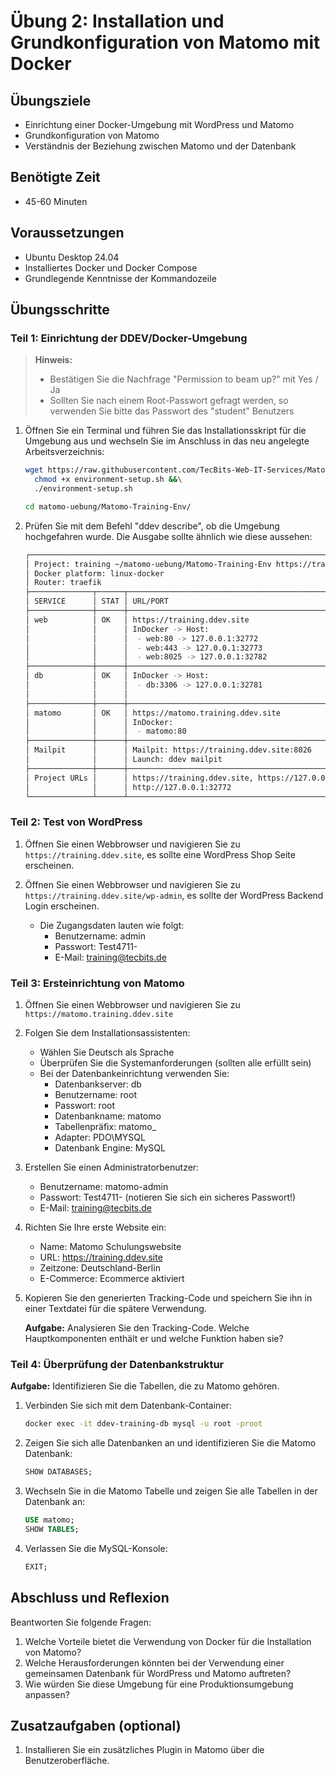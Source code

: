 # Übung 2: Installation und Grundkonfiguration von Matomo mit Docker

## Übungsziele
- Einrichtung einer Docker-Umgebung mit WordPress und Matomo
- Grundkonfiguration von Matomo
- Verständnis der Beziehung zwischen Matomo und der Datenbank

## Benötigte Zeit
- 45-60 Minuten

## Voraussetzungen
- Ubuntu Desktop 24.04
- Installiertes Docker und Docker Compose
- Grundlegende Kenntnisse der Kommandozeile

## Übungsschritte

### Teil 1: Einrichtung der DDEV/Docker-Umgebung
> **Hinweis:**
>
> - Bestätigen Sie die Nachfrage "Permission to beam up?" mit Yes / Ja
> - Sollten Sie nach einem Root-Passwort gefragt werden, so verwenden Sie bitte das Passwort des "student" Benutzers

1. Öffnen Sie ein Terminal und führen Sie das Installationsskript für die Umgebung aus und wechseln Sie im Anschluss in das neu angelegte Arbeitsverzeichnis:
   ```bash
   wget https://raw.githubusercontent.com/TecBits-Web-IT-Services/Matomo-Training/main/Skripte/environment-setup.sh &&\
     chmod +x environment-setup.sh &&\
     ./environment-setup.sh
   
   cd matomo-uebung/Matomo-Training-Env/
   ```

2. Prüfen Sie mit dem Befehl "ddev describe", ob die Umgebung hochgefahren wurde. Die Ausgabe sollte ähnlich wie diese aussehen:
   ```bash
   ┌───────────────────────────────────────────────────────────────────────────────────────────────────────────────────────────────────────────┐
   │ Project: training ~/matomo-uebung/Matomo-Training-Env https://training.ddev.site                                                          │
   │ Docker platform: linux-docker                                                                                                             │
   │ Router: traefik                                                                                                                           │
   ├──────────────┬──────┬────────────────────────────────────────────────────────────────────────────────────────────────┬────────────────────┤
   │ SERVICE      │ STAT │ URL/PORT                                                                                       │ INFO               │
   ├──────────────┼──────┼────────────────────────────────────────────────────────────────────────────────────────────────┼────────────────────┤
   │ web          │ OK   │ https://training.ddev.site                                                                     │ wordpress PHP 8.3  │
   │              │      │ InDocker -> Host:                                                                              │ Server: apache-fpm │
   │              │      │  - web:80 -> 127.0.0.1:32772                                                                   │ Docroot: ''        │
   │              │      │  - web:443 -> 127.0.0.1:32773                                                                  │ Perf mode: none    │
   │              │      │  - web:8025 -> 127.0.0.1:32782                                                                 │ Node.js: 22        │
   ├──────────────┼──────┼────────────────────────────────────────────────────────────────────────────────────────────────┼────────────────────┤
   │ db           │ OK   │ InDocker -> Host:                                                                              │ mariadb:10.11      │
   │              │      │  - db:3306 -> 127.0.0.1:32781                                                                  │ User/Pass: 'db/db' │
   │              │      │                                                                                                 │ or 'root/root'     │
   ├──────────────┼──────┼────────────────────────────────────────────────────────────────────────────────────────────────┼────────────────────┤
   │ matomo       │ OK   │ https://matomo.training.ddev.site                                                              │                    │
   │              │      │ InDocker:                                                                                      │                    │
   │              │      │  - matomo:80                                                                                   │                    │
   ├──────────────┼──────┼────────────────────────────────────────────────────────────────────────────────────────────────┼────────────────────┤
   │ Mailpit      │      │ Mailpit: https://training.ddev.site:8026                                                       │                    │
   │              │      │ Launch: ddev mailpit                                                                           │                    │
   ├──────────────┼──────┼────────────────────────────────────────────────────────────────────────────────────────────────┼────────────────────┤
   │ Project URLs │      │ https://training.ddev.site, https://127.0.0.1:32773, http://training.ddev.site,                │                    │
   │              │      │ http://127.0.0.1:32772                                                                         │                    │
   └──────────────┴──────┴────────────────────────────────────────────────────────────────────────────────────────────────┴────────────────────┘
   ```

### Teil 2: Test von WordPress

1. Öffnen Sie einen Webbrowser und navigieren Sie zu `https://training.ddev.site`, es sollte eine WordPress Shop Seite erscheinen.

2. Öffnen Sie einen Webbrowser und navigieren Sie zu `https://training.ddev.site/wp-admin`, es sollte der WordPress Backend Login erscheinen.
   - Die Zugangsdaten lauten wie folgt:
     - Benutzername: admin
     - Passwort: Test4711-
     - E-Mail: training@tecbits.de

### Teil 3: Ersteinrichtung von Matomo

1. Öffnen Sie einen Webbrowser und navigieren Sie zu `https://matomo.training.ddev.site`

2. Folgen Sie dem Installationsassistenten:
   - Wählen Sie Deutsch als Sprache
   - Überprüfen Sie die Systemanforderungen (sollten alle erfüllt sein)
   - Bei der Datenbankeinrichtung verwenden Sie:
     - Datenbankserver: db
     - Benutzername: root
     - Passwort: root
     - Datenbankname: matomo
     - Tabellenpräfix: matomo_
     - Adapter: PDO\MYSQL
     - Datenbank Engine: MySQL

3. Erstellen Sie einen Administratorbenutzer:
   - Benutzername: matomo-admin
   - Passwort: Test4711- (notieren Sie sich ein sicheres Passwort!)
   - E-Mail: training@tecbits.de

4. Richten Sie Ihre erste Website ein:
   - Name: Matomo Schulungswebsite
   - URL: https://training.ddev.site
   - Zeitzone: Deutschland-Berlin
   - E-Commerce: Ecommerce aktiviert

5. Kopieren Sie den generierten Tracking-Code und speichern Sie ihn in einer Textdatei für die spätere Verwendung.

   **Aufgabe:** Analysieren Sie den Tracking-Code. Welche Hauptkomponenten enthält er und welche Funktion haben sie?

### Teil 4: Überprüfung der Datenbankstruktur

**Aufgabe:** Identifizieren Sie die Tabellen, die zu Matomo gehören.

1. Verbinden Sie sich mit dem Datenbank-Container:
   ```bash
   docker exec -it ddev-training-db mysql -u root -proot
   ```
   
2. Zeigen Sie sich alle Datenbanken an und identifizieren Sie die Matomo Datenbank:
   ```sql
   SHOW DATABASES;
   ```
   
3. Wechseln Sie in die Matomo Tabelle und zeigen Sie alle Tabellen in der Datenbank an:
   ```sql
   USE matomo;
   SHOW TABLES;
   ```

4. Verlassen Sie die MySQL-Konsole:
   ```sql
   EXIT;
   ```

## Abschluss und Reflexion

Beantworten Sie folgende Fragen:

1. Welche Vorteile bietet die Verwendung von Docker für die Installation von Matomo?
2. Welche Herausforderungen könnten bei der Verwendung einer gemeinsamen Datenbank für WordPress und Matomo auftreten?
3. Wie würden Sie diese Umgebung für eine Produktionsumgebung anpassen?

## Zusatzaufgaben (optional)

1. Installieren Sie ein zusätzliches Plugin in Matomo über die Benutzeroberfläche.
